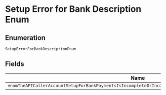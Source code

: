 
# Setup Error for Bank Description Enum

## Enumeration

`SetupErrorForBankDescriptionEnum`

## Fields

| Name |
|  --- |
| `enumTheAPICallerAccountSetupForBankPaymentsIsIncompleteOrIncorrectPleaseContactYourPayPalAccountManager` |

